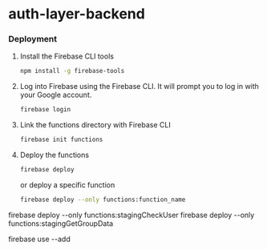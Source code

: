 # auth-layer-backend

### Deployment
1. Install the Firebase CLI tools
    ```sh
    npm install -g firebase-tools
    ```
2. Log into Firebase using the Firebase CLI. It will prompt you to log in with your Google account.
    ```sh
    firebase login
    ```
3. Link the functions directory with Firebase CLI
    ```sh
    firebase init functions
    ```
4. Deploy the functions
    ```sh
    firebase deploy
    ```
    or deploy a specific function
    ```sh
    firebase deploy --only functions:function_name
    ```


firebase deploy --only functions:stagingCheckUser
firebase deploy --only functions:stagingGetGroupData

<!-- to add another project, run the command below -->
firebase use --add
